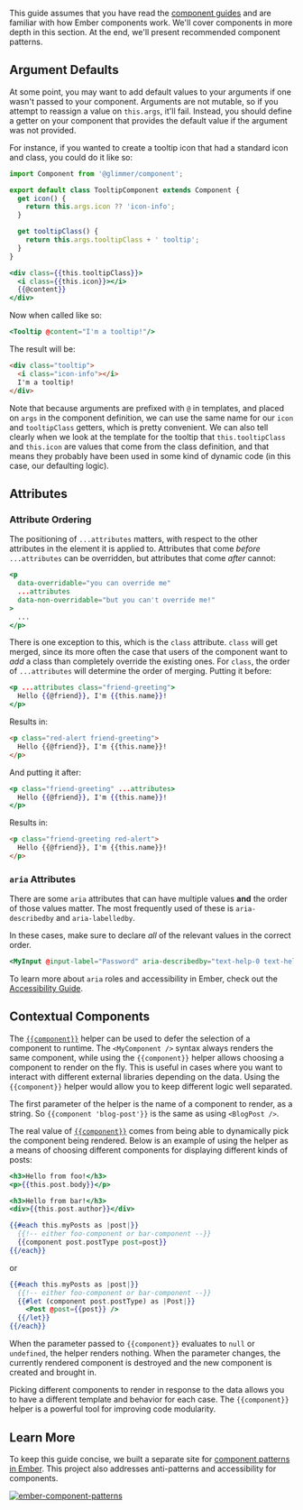 This guide assumes that you have read the [component guides](../../components/)
and are familiar with how Ember components work. We'll cover components in more
depth in this section. At the end, we'll present recommended component patterns.

## Argument Defaults

At some point, you may want to add default values to your arguments if one
wasn't passed to your component. Arguments are not mutable, so if you attempt to
reassign a value on `this.args`, it'll fail. Instead, you should define a getter
on your component that provides the default value if the argument was not
provided.

For instance, if you wanted to create a tooltip icon that had a standard icon
and class, you could do it like so:

```javascript {data-filename=app/components/tooltip.js}
import Component from '@glimmer/component';

export default class TooltipComponent extends Component {
  get icon() {
    return this.args.icon ?? 'icon-info';
  }

  get tooltipClass() {
    return this.args.tooltipClass + ' tooltip';
  }
}
```

```handlebars {data-filename=app/components/tooltip.hbs}
<div class={{this.tooltipClass}}>
  <i class={{this.icon}}></i>
  {{@content}}
</div>
```

Now when called like so:

```handlebars
<Tooltip @content="I'm a tooltip!"/>
```

The result will be:

```html
<div class="tooltip">
  <i class="icon-info"></i>
  I'm a tooltip!
</div>
```

Note that because arguments are prefixed with `@` in templates, and placed on
`args` in the component definition, we can use the same name for our `icon` and
`tooltipClass` getters, which is pretty convenient. We can also tell clearly
when we look at the template for the tooltip that `this.tooltipClass` and
`this.icon` are values that come from the class definition, and that means they
probably have been used in some kind of dynamic code (in this case, our
defaulting logic).

## Attributes

### Attribute Ordering

The positioning of `...attributes` matters, with respect to the other attributes
in the element it is applied to. Attributes that come _before_ `...attributes`
can be overridden, but attributes that come _after_ cannot:

```handlebars
<p
  data-overridable="you can override me"
  ...attributes
  data-non-overridable="but you can't override me!"
>
  ...
</p>
```

There is one exception to this, which is the `class` attribute. `class` will get
merged, since its more often the case that users of the component want to _add_
a class than completely override the existing ones. For `class`, the order of
`...attributes` will determine the order of merging. Putting it before:

```handlebars
<p ...attributes class="friend-greeting">
  Hello {{@friend}}, I'm {{this.name}}!
</p>
```

Results in:

```html
<p class="red-alert friend-greeting">
  Hello {{@friend}}, I'm {{this.name}}!
</p>
```

And putting it after:

```handlebars
<p class="friend-greeting" ...attributes>
  Hello {{@friend}}, I'm {{this.name}}!
</p>
```

Results in:

```html
<p class="friend-greeting red-alert">
  Hello {{@friend}}, I'm {{this.name}}!
</p>
```

### `aria` Attributes

There are some `aria` attributes that can have multiple values **and** the order of those values matter.
The most frequently used of these is `aria-describedby` and `aria-labelledby`.

In these cases, make sure to declare _all_ of the relevant values in the correct order.

```hbs
<MyInput @input-label="Password" aria-describedby="text-help-0 text-help-1" />
```

To learn more about `aria` roles and accessibility in Ember, check out the [Accessibility Guide](../../reference/accessibility-guide/).

## Contextual Components

The [`{{component}}`](https://api.emberjs.com/ember/3.25.0/classes/Ember.Templates.helpers/methods/component?anchor=component)
helper can be used to defer the selection of a component to runtime. The
`<MyComponent />` syntax always renders the same component, while using the
`{{component}}` helper allows choosing a component to render on the fly. This is
useful in cases where you want to interact with different external libraries
depending on the data. Using the `{{component}}` helper would allow you to keep
different logic well separated.

The first parameter of the helper is the name of a component to render, as a
string. So `{{component 'blog-post'}}` is the same as using `<BlogPost />`.

The real value of [`{{component}}`](https://api.emberjs.com/ember/3.25.0/classes/Ember.Templates.helpers/methods/component?anchor=component)
comes from being able to dynamically pick the component being rendered. Below is
an example of using the helper as a means of choosing different components for
displaying different kinds of posts:

```handlebars {data-filename=app/components/foo-component.hbs}
<h3>Hello from foo!</h3>
<p>{{this.post.body}}</p>
```

```handlebars {data-filename=app/components/bar-component.hbs}
<h3>Hello from bar!</h3>
<div>{{this.post.author}}</div>
```

```handlebars {data-filename=app/templates/index.hbs}
{{#each this.myPosts as |post|}}
  {{!-- either foo-component or bar-component --}}
  {{component post.postType post=post}}
{{/each}}
```

or

```handlebars {data-filename=app/templates/index.hbs}
{{#each this.myPosts as |post|}}
  {{!-- either foo-component or bar-component --}}
  {{#let (component post.postType) as |Post|}}
    <Post @post={{post}} />
  {{/let}}
{{/each}}
```

When the parameter passed to `{{component}}` evaluates to `null` or `undefined`,
the helper renders nothing. When the parameter changes, the currently rendered
component is destroyed and the new component is created and brought in.

Picking different components to render in response to the data allows you to
have a different template and behavior for each case. The `{{component}}` helper
is a powerful tool for improving code modularity.

## Learn More

To keep this guide concise, we built a separate site for [component patterns in Ember](https://emberjs-1.gitbook.io/ember-component-patterns/).
This project also addresses anti-patterns and accessibility for components.

[![ember-component-patterns](/images/ember-component-patterns.png)](https://emberjs-1.gitbook.io/ember-component-patterns/)
